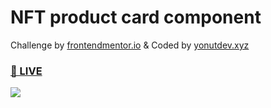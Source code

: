 # NFT product card component
Challenge by <a href="https://frontendmentor.io">frontendmentor.io</a> & Coded by <a href="https://yonutdev.xyz">yonutdev.xyz</a>
<h3><a href="https://yonutdev.github.io/nft-product-card-component/" target="_blank">👀 LIVE</a></h3>
<img src="https://i.imgur.com/mHHCDPA.png"></img>
